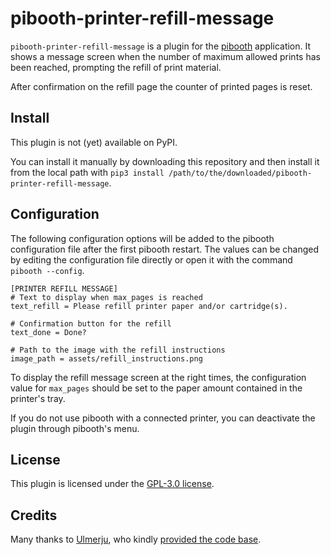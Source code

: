 # pibooth-printer-refill-message

`pibooth-printer-refill-message` is a plugin for the [pibooth](https://pypi.org/project/pibooth) application. It shows a message screen when the number of maximum allowed prints has been reached, prompting the refill of print material.

After confirmation on the refill page the counter of printed pages is reset.

## Install

This plugin is not (yet) available on PyPI.

You can install it manually by downloading this repository and then install it from the local path with `pip3 install /path/to/the/downloaded/pibooth-printer-refill-message`.

## Configuration

The following configuration options will be added to the pibooth configuration file after the first pibooth restart. The values can be changed by editing the configuration file directly or open it with the command `pibooth --config`.

```
[PRINTER REFILL MESSAGE]
# Text to display when max_pages is reached
text_refill = Please refill printer paper and/or cartridge(s).

# Confirmation button for the refill
text_done = Done?

# Path to the image with the refill instructions
image_path = assets/refill_instructions.png
```

To display the refill message screen at the right times, the configuration value for `max_pages` should be set to the paper amount contained in the printer's tray.

If you do not use pibooth with a connected printer, you can deactivate the plugin through pibooth's menu.

## License

This plugin is licensed under the [GPL-3.0 license](LICENSE).

## Credits

Many thanks to [Ulmerju](https://github.com/Ulmerju), who kindly [provided the code base](https://github.com/pibooth/pibooth/issues/414).